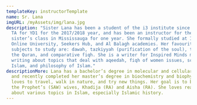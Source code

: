 ```yaml
---
templateKey: instructorTemplate
name: Sr. Lana
imgURL: /myAssets/img/lana.jpg
description: "Sister Lana has been a student of the i3 institute since 2015, a
  TA for YD1 for the 2017/2018 year, and has been an instructor for the YD1
  sister’s class in Mississauga for one year. She formally studied at Islamic
  Online University, Seekers Hub, and Al Balagh academies. Her favourite
  subjects to study are: dawah, tazkiyyah (purification of the soul), tafsir of
  the Quran, and comparative fiqh. She is a writer for Inspired Minds magazine,
  writing about topics that deal with aqeedah, fiqh of women issues, science in
  Islam, and philosophy of Islam."
descriptionMore: Lana has a bachelor’s degree in molecular and cellular biology
  and recently completed her master’s degree in biochemistry and biophysics. She
  loves to travel, walk in nature, and try new things. Her goal is to be like
  the Prophet’s (SAW) wives, Khadija (RA) and Aisha (RA). She loves reading
  about various topics in Islam, especially Islamic history.
---
```

